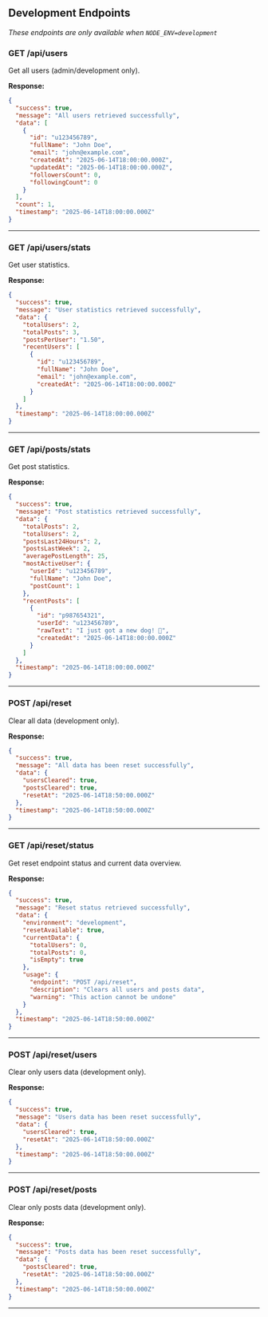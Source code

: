 ## Development Endpoints

*These endpoints are only available when `NODE_ENV=development`*

### GET /api/users
Get all users (admin/development only).

**Response:**
```json
{
  "success": true,
  "message": "All users retrieved successfully",
  "data": [
    {
      "id": "u123456789",
      "fullName": "John Doe",
      "email": "john@example.com",
      "createdAt": "2025-06-14T18:00:00.000Z",
      "updatedAt": "2025-06-14T18:00:00.000Z",
      "followersCount": 0,
      "followingCount": 0
    }
  ],
  "count": 1,
  "timestamp": "2025-06-14T18:00:00.000Z"
}
```

---

### GET /api/users/stats
Get user statistics.

**Response:**
```json
{
  "success": true,
  "message": "User statistics retrieved successfully",
  "data": {
    "totalUsers": 2,
    "totalPosts": 3,
    "postsPerUser": "1.50",
    "recentUsers": [
      {
        "id": "u123456789",
        "fullName": "John Doe",
        "email": "john@example.com",
        "createdAt": "2025-06-14T18:00:00.000Z"
      }
    ]
  },
  "timestamp": "2025-06-14T18:00:00.000Z"
}
```

---

### GET /api/posts/stats
Get post statistics.

**Response:**
```json
{
  "success": true,
  "message": "Post statistics retrieved successfully",
  "data": {
    "totalPosts": 2,
    "totalUsers": 2,
    "postsLast24Hours": 2,
    "postsLastWeek": 2,
    "averagePostLength": 25,
    "mostActiveUser": {
      "userId": "u123456789",
      "fullName": "John Doe",
      "postCount": 1
    },
    "recentPosts": [
      {
        "id": "p987654321",
        "userId": "u123456789",
        "rawText": "I just got a new dog! 🐶",
        "createdAt": "2025-06-14T18:00:00.000Z"
      }
    ]
  },
  "timestamp": "2025-06-14T18:00:00.000Z"
}
```

---

### POST /api/reset
Clear all data (development only).

**Response:**
```json
{
  "success": true,
  "message": "All data has been reset successfully",
  "data": {
    "usersCleared": true,
    "postsCleared": true,
    "resetAt": "2025-06-14T18:50:00.000Z"
  },
  "timestamp": "2025-06-14T18:50:00.000Z"
}
```

---

### GET /api/reset/status
Get reset endpoint status and current data overview.

**Response:**
```json
{
  "success": true,
  "message": "Reset status retrieved successfully",
  "data": {
    "environment": "development",
    "resetAvailable": true,
    "currentData": {
      "totalUsers": 0,
      "totalPosts": 0,
      "isEmpty": true
    },
    "usage": {
      "endpoint": "POST /api/reset",
      "description": "Clears all users and posts data",
      "warning": "This action cannot be undone"
    }
  },
  "timestamp": "2025-06-14T18:50:00.000Z"
}
```

---

### POST /api/reset/users
Clear only users data (development only).

**Response:**
```json
{
  "success": true,
  "message": "Users data has been reset successfully",
  "data": {
    "usersCleared": true,
    "resetAt": "2025-06-14T18:50:00.000Z"
  },
  "timestamp": "2025-06-14T18:50:00.000Z"
}
```

---

### POST /api/reset/posts
Clear only posts data (development only).

**Response:**
```json
{
  "success": true,
  "message": "Posts data has been reset successfully",
  "data": {
    "postsCleared": true,
    "resetAt": "2025-06-14T18:50:00.000Z"
  },
  "timestamp": "2025-06-14T18:50:00.000Z"
}
```

---
